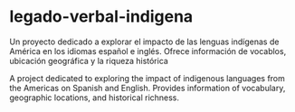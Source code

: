 # legado-verbal-indigena
Un proyecto dedicado a explorar el impacto de las lenguas indígenas de América en los idiomas español e inglés. Ofrece información de vocablos, ubicación geográfica y la riqueza histórica

A project dedicated to exploring the impact of indigenous languages from the Americas on Spanish and English. Provides information of vocabulary, geographic locations, and historical richness.
